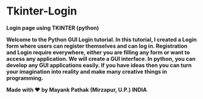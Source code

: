 # Tkinter-Login

**Login page using TKINTER (python)**

**Welcome to the Python GUI Login tutorial. In this tutorial, I created a Login form where users can register themselves and can log in. Registration and Login require everywhere, either you are filling any form or want to access any application. 
We will create a GUI interface. In python, you can develop any GUI applications easily. If you have ideas then you can turn your imagination into reality and make many creative things in programming.**



**Made with ❤ by Mayank Pathak (Mirzapur, U.P.) INDIA**
